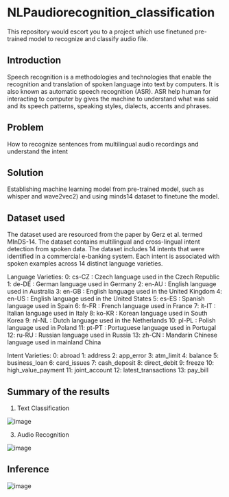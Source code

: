 # NLPaudiorecognition_classification
This repository would escort you to a project which use finetuned pre-trained model to recognize and classify audio file.

## Introduction
Speech recognition is a methodologies and technologies that enable the recognition and translation of spoken language into text by computers. It is also known as automatic speech recognition (ASR). ASR help human for interacting to computer by gives the machine to understand what was said and its speech patterns, speaking styles, dialects, accents and phrases.

## Problem
How to recognize sentences from multilingual audio recordings and understand the intent

## Solution
Establishing machine learning model from pre-trained model, such as whisper and wave2vec2) and using minds14 dataset to finetune the model.

## Dataset used
The dataset used are resourced from the paper by Gerz et al. termed MInDS-14. The dataset contains multilingual and cross-lingual intent detection from spoken data. The dataset includes 14 intents that were identified in a commercial e-banking system. Each intent is associated with spoken examples across 14 distinct language varieties.

Language Varieties:
0: cs-CZ : Czech language used in the Czech Republic
1: de-DE : German language used in Germany 
2: en-AU : English language used in Australia
3: en-GB : English language used in the United Kingdom
4: en-US : English language used in the United States
5: es-ES : Spanish language used in Spain
6: fr-FR : French language used in France
7: it-IT : Italian language used in Italy
8: ko-KR : Korean language used in South Korea
9: nl-NL : Dutch language used in the Netherlands
10: pl-PL : Polish language used in Poland
11: pt-PT : Portuguese language used in Portugal
12: ru-RU : Russian language used in Russia
13: zh-CN : Mandarin Chinese language used in mainland China

Intent Varieties:
0: abroad
1: address
2: app_error
3: atm_limit
4: balance
5: business_loan
6: card_issues
7: cash_deposit
8: direct_debit
9: freeze
10: high_value_payment
11: joint_account
12: latest_transactions
13: pay_bill

## Summary of the results 
1. Text Classification

![image](https://github.com/user-attachments/assets/b9cf0209-c450-405a-a72a-f08140fe701e)

3. Audio Recognition

![image](https://github.com/user-attachments/assets/d2e859ba-0dce-4c7d-8150-e4598f315c51)

## Inference
![image](https://github.com/user-attachments/assets/5b002c47-7d22-4d5d-9468-e976a79bfaff)





